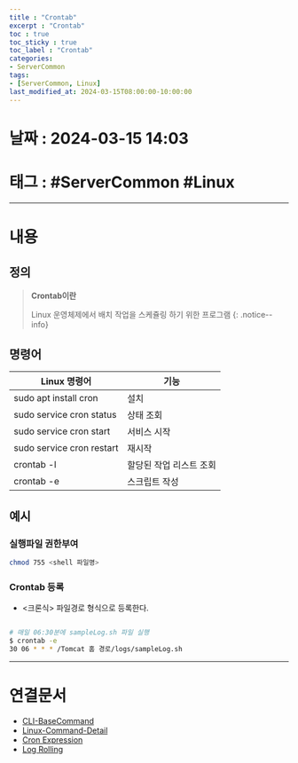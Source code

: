 ```yaml
---
title : "Crontab"
excerpt : "Crontab"
toc : true
toc_sticky : true
toc_label : "Crontab"
categories:
- ServerCommon
tags:
- [ServerCommon, Linux]
last_modified_at: 2024-03-15T08:00:00-10:00:00
---
```


# 날짜 : 2024-03-15 14:03

# 태그 : #ServerCommon #Linux
---

# 내용

## 정의
> **Crontab이란**
>
> Linux 운영체제에서 배치 작업을 스케쥴링 하기 위한 프로그램
{: .notice--info}

## 명령어

| Linux 명령어                 | 기능            |
| ------------------------- | ------------- |
| sudo apt install cron     | 설치            |
| sudo service cron status  | 상태 조회         |
| sudo service cron start   | 서비스 시작        |
| sudo service cron restart | 재시작           |
| crontab -l                | 할당된 작업 리스트 조회 |
| crontab -e                | 스크립트 작성       |

## 예시

### 실행파일 권한부여

```bash
chmod 755 <shell 파일명>
```

### Crontab 등록
- <크론식> 파일경로 형식으로 등록한다.

```bash

# 매일 06:30분에 sampleLog.sh 파일 실행
$ crontab -e
30 06 * * * /Tomcat 홈 경로/logs/sampleLog.sh
```

---

# 연결문서
- [CLI-BaseCommand](../../cli/cli-CLI-BaseCommand)
- [Linux-Command-Detail](../../cli/cli-Linux-Command-Detail)
- [Cron Expression](../../expression/expression-Cron-Expression)
- [Log Rolling](../../servercommon/servercommon-Log-Rolling)